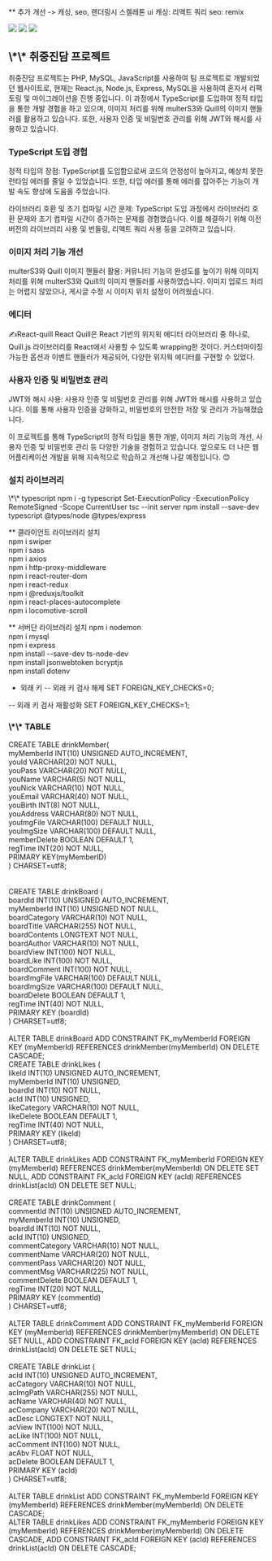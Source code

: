 \*\* 
추가 개선 -> 캐싱, seo, 랜더링시 스켈레톤 ui
캐싱: 리액트 쿼리
seo: remix


<img src='./client/src/assets/img/main.PNG'>
<img src='./client/src/assets/img/ac.PNG'>
<img src='./client/src/assets/img/post.PNG'>

 <h2>\*\* 취중진담 프로젝트 </h2>
 취중진담 프로젝트는 PHP, MySQL, JavaScript를 사용하여 팀 프로젝트로 개발되었던 웹사이트로, 현재는 React.js, Node.js, Express, MySQL을 사용하여 혼자서 리팩토링 및 마이그레이션을 진행 중입니다. 이 과정에서 TypeScript를 도입하여 정적 타입을 통한 개발 경험을 하고 있으며, 이미지 처리를 위해 multerS3와 Quill의 이미지 핸들러를 활용하고 있습니다. 또한, 사용자 인증 및 비밀번호 관리를 위해 JWT와 해시를 사용하고 있습니다.

 <h3>TypeScript 도입 경험</h3>
 정적 타입의 장점: TypeScript를 도입함으로써 코드의 안정성이 높아지고, 예상치 못한 런타임 에러를 줄일 수 있었습니다. 또한, 타입 에러를 통해 에러를 잡아주는 기능이 개발 속도 향상에 도움을 주었습니다.    
    
 라이브러리 호환 및 초기 컴파일 시간 문제: TypeScript 도입 과정에서 라이브러리 호환 문제와 초기 컴파일 시간이 증가하는 문제를 경험했습니다. 이를 해결하기 위해 이전 버전의 라이브러리 사용 및 번들링, 리액트 쿼리 사용 등을 고려하고 있습니다.

 <h3>이미지 처리 기능 개선</h3>
 multerS3와 Quill 이미지 핸들러 활용: 커뮤니티 기능의 완성도를 높이기 위해 이미지 처리를 위해 multerS3와 Quill의 이미지 핸들러를 사용하였습니다. 이미지 업로드 처리는 어렵지 않았으나, 게시글 수정 시 이미지 위치 설정이 어려웠습니다.
 <h3>에디터 </h3>
 ✍️React-quill
 React Quill은 React 기반의 위지윅 에디터 라이브러리 중 하나로, Quill.js 라이브러리를 React에서 사용할 수 있도록 wrapping한 것이다. 커스터마이징 가능한 옵션과 이벤트 핸들러가 제공되어, 다양한 위지웍 에디터를 구현할 수 있었다.
  
   


<h3>사용자 인증 및 비밀번호 관리</h3>
 JWT와 해시 사용: 사용자 인증 및 비밀번호 관리를 위해 JWT와 해시를 사용하고 있습니다. 이를 통해 사용자 인증을 강화하고, 비밀번호의 안전한 저장 및 관리가 가능해졌습니다.

이 프로젝트를 통해 TypeScript의 정적 타입을 통한 개발, 이미지 처리 기능의 개선, 사용자 인증 및 비밀번호 관리 등 다양한 기술을 경험하고 있습니다. 앞으로도 더 나은 웹 어플리케이션 개발을 위해 지속적으로 학습하고 개선해 나갈 예정입니다. 😊


<h3>설치 라이브러리</h3>
\*\* typescript       
npm i -g typescript    
Set-ExecutionPolicy -ExecutionPolicy RemoteSigned -Scope CurrentUser
tsc --init
server 
npm install --save-dev typescript @types/node @types/express

\*\* 클라이언트 라이브러리 설치   
npm i swiper   
npm i sass   
npm i axios   
npm i http-proxy-middleware   
npm i react-router-dom   
npm i react-redux   
npm i @reduxjs/toolkit   
npm i react-places-autocomplete   
npm i locomotive-scroll  

\*\* 서버단 라이브러리 설치
npm i nodemon   
npm i mysql   
npm i express   
npm install --save-dev ts-node-dev   
npm install jsonwebtoken bcryptjs   
npm install dotenv   

- 외래 키
-- 외래 키 검사 해제
SET FOREIGN_KEY_CHECKS=0;

-- 외래 키 검사 재활성화
SET FOREIGN_KEY_CHECKS=1;


<h3>\*\* TABLE </h3>
CREATE TABLE drinkMember(  <br />  
  myMemberId INT(10) UNSIGNED AUTO_INCREMENT,  <br />
  youId VARCHAR(20) NOT NULL,<br />
  youPass VARCHAR(20) NOT NULL,<br />
  youName VARCHAR(5) NOT NULL,<br />
  youNick VARCHAR(10) NOT NULL,<br />
  youEmail VARCHAR(40) NOT NULL,<br />
  youBirth INT(8) NOT NULL,<br />
  youAddress VARCHAR(80) NOT NULL,<br />
  youImgFile VARCHAR(100) DEFAULT NULL,<br />
  youImgSize VARCHAR(100) DEFAULT NULL,<br />
  memberDelete BOOLEAN DEFAULT 1,<br />
  regTime INT(20) NOT NULL,<br />
  PRIMARY KEY(myMemberID)<br />
) CHARSET=utf8;<br />
<br /><br />
CREATE TABLE drinkBoard (<br />
  boardId INT(10) UNSIGNED AUTO_INCREMENT,<br />
  myMemberId INT(10) UNSIGNED NOT NULL,<br />
  boardCategory VARCHAR(10) NOT NULL,<br />
  boardTitle VARCHAR(255) NOT NULL,<br />
  boardContents LONGTEXT NOT NULL,<br />
  boardAuthor VARCHAR(10) NOT NULL,<br />
  boardView INT(100) NOT NULL,<br />
  boardLike INT(100) NOT NULL,<br />
  boardComment INT(100) NOT NULL,<br />
  boardImgFile VARCHAR(100) DEFAULT NULL,<br />
  boardImgSize VARCHAR(100) DEFAULT NULL,<br />
  boardDelete BOOLEAN DEFAULT 1,<br />
  regTime INT(40) NOT NULL,<br />
  PRIMARY KEY (boardId)<br />
) CHARSET=utf8;<br />
<br />
ALTER TABLE drinkBoard ADD CONSTRAINT FK_myMemberId FOREIGN KEY (myMemberId) REFERENCES drinkMember(myMemberId) ON DELETE CASCADE;
<br />
CREATE TABLE drinkLikes (<br />
  likeId INT(10) UNSIGNED AUTO_INCREMENT,<br />
  myMemberId INT(10) UNSIGNED,<br />
  boardId INT(10) NOT NULL,<br />
  acId INT(10) UNSIGNED,<br />
  likeCategory VARCHAR(10) NOT NULL,<br />
  likeDelete BOOLEAN DEFAULT 1,<br />
  regTime INT(40) NOT NULL,<br />
  PRIMARY KEY (likeId)<br />
) CHARSET=utf8;<br />
<br />
ALTER TABLE drinkLikes ADD CONSTRAINT FK_myMemberId FOREIGN KEY (myMemberId) REFERENCES drinkMember(myMemberId) ON DELETE SET NULL, ADD CONSTRAINT FK_acId FOREIGN KEY (acId) REFERENCES drinkList(acId) ON DELETE SET NULL;
<br />
<br />
CREATE TABLE drinkComment (<br />
  commentId INT(10) UNSIGNED AUTO_INCREMENT,<br />
  myMemberId INT(10) UNSIGNED,<br />
  boardId INT(10) NOT NULL,<br />
  acId INT(10) UNSIGNED,<br />
  commentCategory VARCHAR(10) NOT NULL,<br />
  commentName VARCHAR(20) NOT NULL,<br />
  commentPass VARCHAR(20) NOT NULL,<br />
  commentMsg VARCHAR(225) NOT NULL,<br />
  commentDelete BOOLEAN DEFAULT 1,<br />
  regTime INT(20) NOT NULL,<br />
  PRIMARY KEY (commentId)<br />
) CHARSET=utf8;<br />
<br />
ALTER TABLE drinkComment ADD CONSTRAINT FK_myMemberId FOREIGN KEY (myMemberId) REFERENCES drinkMember(myMemberId) ON DELETE SET NULL, ADD CONSTRAINT FK_acId FOREIGN KEY (acId) REFERENCES drinkList(acId) ON DELETE SET NULL;
<br /><br />
CREATE TABLE drinkList (<br />
  acId INT(10) UNSIGNED AUTO_INCREMENT,<br />
  acCategory VARCHAR(10) NOT NULL,<br />
  acImgPath VARCHAR(255) NOT NULL,<br />
  acName VARCHAR(40) NOT NULL,<br />
  acCompany VARCHAR(20) NOT NULL,<br />
  acDesc LONGTEXT NOT NULL,<br />
  acView INT(100) NOT NULL,<br />
  acLike INT(100) NOT NULL,<br />
  acComment INT(100) NOT NULL,<br />
  acAbv FLOAT NOT NULL,<br />
  acDelete BOOLEAN DEFAULT 1,<br />
  PRIMARY KEY (acId)<br />
) CHARSET=utf8;<br />
<br />
ALTER TABLE drinkList ADD CONSTRAINT FK_myMemberId FOREIGN KEY (myMemberId) REFERENCES drinkMember(myMemberId) ON DELETE CASCADE;
<br />
ALTER TABLE drinkLikes ADD CONSTRAINT FK_myMemberId FOREIGN KEY (myMemberId) REFERENCES drinkMember(myMemberId) ON DELETE CASCADE, ADD CONSTRAINT FK_acId FOREIGN KEY (acId) REFERENCES drinkList(acId) ON DELETE CASCADE;
